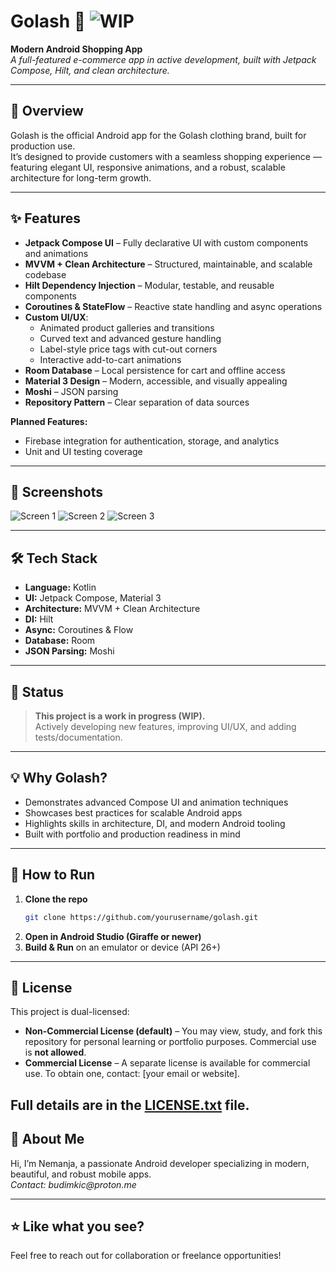 # Golash 🛒 ![WIP](https://img.shields.io/badge/status-WIP-yellow)

**Modern Android Shopping App**  
_A full-featured e-commerce app in active development, built with Jetpack Compose, Hilt, and clean architecture._

---

## 🚀 Overview
Golash is the official Android app for the Golash clothing brand, built for production use.  
It’s designed to provide customers with a seamless shopping experience — featuring elegant UI, responsive animations, and a robust, scalable architecture for long-term growth.

---

## ✨ Features

- **Jetpack Compose UI** – Fully declarative UI with custom components and animations
- **MVVM + Clean Architecture** – Structured, maintainable, and scalable codebase
- **Hilt Dependency Injection** – Modular, testable, and reusable components
- **Coroutines & StateFlow** – Reactive state handling and async operations
- **Custom UI/UX**:
  - Animated product galleries and transitions
  - Curved text and advanced gesture handling
  - Label-style price tags with cut-out corners
  - Interactive add-to-cart animations
- **Room Database** – Local persistence for cart and offline access
- **Material 3 Design** – Modern, accessible, and visually appealing
- **Moshi** – JSON parsing
- **Repository Pattern** – Clear separation of data sources

**Planned Features:**
- Firebase integration for authentication, storage, and analytics
- Unit and UI testing coverage

---

## 📸 Screenshots

![Screen 1](screenshots/screen_home.jpg)
![Screen 2](screenshots/screen_detail.jpg)
![Screen 3](screenshots/screen_cart.jpg)

---

## 🛠️ Tech Stack
- **Language:** Kotlin  
- **UI:** Jetpack Compose, Material 3  
- **Architecture:** MVVM + Clean Architecture  
- **DI:** Hilt  
- **Async:** Coroutines & Flow  
- **Database:** Room  
- **JSON Parsing:** Moshi  

---

## 📝 Status
> **This project is a work in progress (WIP).**  
> Actively developing new features, improving UI/UX, and adding tests/documentation.

---

## 💡 Why Golash?
- Demonstrates advanced Compose UI and animation techniques
- Showcases best practices for scalable Android apps
- Highlights skills in architecture, DI, and modern Android tooling
- Built with portfolio and production readiness in mind

---

## 🚦 How to Run
1. **Clone the repo**  
   ```bash
   git clone https://github.com/yourusername/golash.git
2. **Open in Android Studio (Giraffe or newer)**
3. **Build & Run** on an emulator or device (API 26+)

---

## 📄 License

This project is dual-licensed:

- **Non-Commercial License (default)** – You may view, study, and fork this repository for personal learning or portfolio purposes. Commercial use is **not allowed**.  
- **Commercial License** – A separate license is available for commercial use. To obtain one, contact: [your email or website].  

Full details are in the [LICENSE.txt](LICENSE.txt) file.
---

## 👋 About Me

Hi, I’m Nemanja, a passionate Android developer specializing in modern, beautiful, and robust mobile apps.  
_Contact: budimkic@proton.me_

---

## ⭐️ Like what you see?

Feel free to reach out for collaboration or freelance opportunities!
